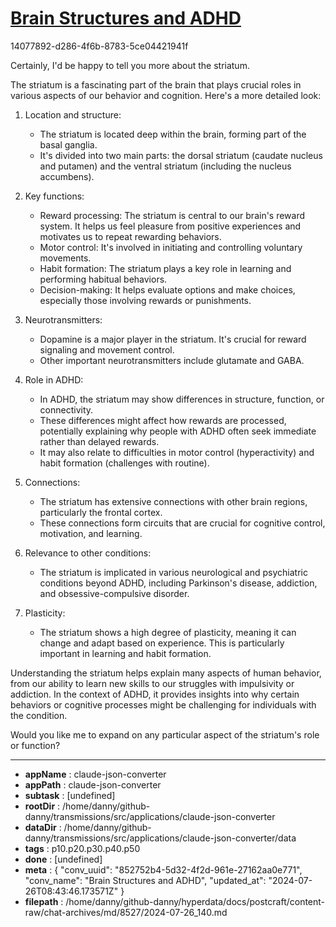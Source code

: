 # [Brain Structures and ADHD](https://claude.ai/chat/852752b4-5d32-4f2d-961e-27162aa0e771)

14077892-d286-4f6b-8783-5ce04421941f

 Certainly, I'd be happy to tell you more about the striatum. 

The striatum is a fascinating part of the brain that plays crucial roles in various aspects of our behavior and cognition. Here's a more detailed look:

1. Location and structure:
   - The striatum is located deep within the brain, forming part of the basal ganglia.
   - It's divided into two main parts: the dorsal striatum (caudate nucleus and putamen) and the ventral striatum (including the nucleus accumbens).

2. Key functions:
   - Reward processing: The striatum is central to our brain's reward system. It helps us feel pleasure from positive experiences and motivates us to repeat rewarding behaviors.
   - Motor control: It's involved in initiating and controlling voluntary movements.
   - Habit formation: The striatum plays a key role in learning and performing habitual behaviors.
   - Decision-making: It helps evaluate options and make choices, especially those involving rewards or punishments.

3. Neurotransmitters:
   - Dopamine is a major player in the striatum. It's crucial for reward signaling and movement control.
   - Other important neurotransmitters include glutamate and GABA.

4. Role in ADHD:
   - In ADHD, the striatum may show differences in structure, function, or connectivity.
   - These differences might affect how rewards are processed, potentially explaining why people with ADHD often seek immediate rather than delayed rewards.
   - It may also relate to difficulties in motor control (hyperactivity) and habit formation (challenges with routine).

5. Connections:
   - The striatum has extensive connections with other brain regions, particularly the frontal cortex.
   - These connections form circuits that are crucial for cognitive control, motivation, and learning.

6. Relevance to other conditions:
   - The striatum is implicated in various neurological and psychiatric conditions beyond ADHD, including Parkinson's disease, addiction, and obsessive-compulsive disorder.

7. Plasticity:
   - The striatum shows a high degree of plasticity, meaning it can change and adapt based on experience. This is particularly important in learning and habit formation.

Understanding the striatum helps explain many aspects of human behavior, from our ability to learn new skills to our struggles with impulsivity or addiction. In the context of ADHD, it provides insights into why certain behaviors or cognitive processes might be challenging for individuals with the condition.

Would you like me to expand on any particular aspect of the striatum's role or function?

---

* **appName** : claude-json-converter
* **appPath** : claude-json-converter
* **subtask** : [undefined]
* **rootDir** : /home/danny/github-danny/transmissions/src/applications/claude-json-converter
* **dataDir** : /home/danny/github-danny/transmissions/src/applications/claude-json-converter/data
* **tags** : p10.p20.p30.p40.p50
* **done** : [undefined]
* **meta** : {
  "conv_uuid": "852752b4-5d32-4f2d-961e-27162aa0e771",
  "conv_name": "Brain Structures and ADHD",
  "updated_at": "2024-07-26T08:43:46.173571Z"
}
* **filepath** : /home/danny/github-danny/hyperdata/docs/postcraft/content-raw/chat-archives/md/8527/2024-07-26_140.md
